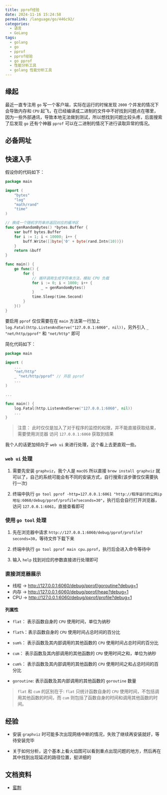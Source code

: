 ```yaml
---
title: pprof经验
date: 2024-11-16 15:24:58
permalink: /language/go/446c92/
categories:
  - 语言
  - GoLang
tags:
  - golang
  - go
  - pprof
  - pprof经验
  - go pprof
  - 性能分析工具
  - golang 性能分析工具
---
```


## 缘起

最近一直专注用 `go` 写一个客户端，实际在运行的时候发现 `2000` 个并发的情况下会导致内存和 `CPU` 起飞，在已经编译成二进制的文件中不好找到问题点在哪里，因为一些外部通讯，导致本地无法做到测试，所以想找到问题比较头疼，后面搜索了后发现 `go` 还有个神器 `pprof` 可以在二进制的情况下进行读取异常的情况。

<InArticleAdsense
    data-ad-client="ca-pub-1725717718088510"
    data-ad-slot="4281148213">
</InArticleAdsense>

<!-- more -->

## 必备网址

## 快速入手

假设你的代码如下：

```go
package main

import (
	"bytes"
	"log"
	"math/rand"
	"time"
)

// 换成一个随机字符串并返回对应的缓冲区
func genRandomBytes() *bytes.Buffer {
	var buff bytes.Buffer
	for i := 1; i < 10000; i++ {
		buff.Write([]byte{'0' + byte(rand.Intn(10))})
	}
	return &buff
}

func main() {
	go func() {
		for {
			// 循环调用生成字符串方法，模拟 CPU 负载
			for i := 0; i < 1000; i++ {
				_ = genRandomBytes()
			}
			time.Sleep(time.Second)
		}
	}()
}
```

要启用 `pprof` 仅仅需要在在 `main` 方法第一行加上 `log.Fatal(http.ListenAndServe("127.0.0.1:6060", nil))`，另外引入 `_ "net/http/pprof"` 和 `"net/http"` 即可

简化代码如下：

```go
package main

import (
	...
	"net/http"
	_ "net/http/pprof" // 开启 pprof
	...
)

...

func main() {
    log.Fatal(http.ListenAndServe("127.0.0.1:6060", nil))
	...
}
```

> 注意： 此时仅仅是加入了对于程序的监控的权限，并不能直接获取结果，需要使用浏览器 访问 `127.0.0.1:6060` 获取到结果

我个人的话更加倾向于 `web ui` 来进行处理，这个看上去更直观一些。

### `web ui` 处理

1. 需要先安装 `graphviz`，我个人是 `macOS` 所以直接 `brew install graphviz` 就可以了，自己的系统可能会有不同的安装方式，自行搜索(该步骤仅仅需要执行一次)

2. 终端中执行 `go tool pprof -http=127.0.0.1:6061 "http://程序运行的公网ip地址:6060/debug/pprof/profile?seconds=30"`，执行后会自行打开浏览器，访问 `127.0.0.1:6061`，直接查看即可

### 使用 `go tool` 处理

1. 先在浏览器中请求 `http://127.0.0.1:6060/debug/pprof/profile?seconds=30`，等待文件下载下来

2. 终端中执行 `go tool pprof main cpu.pprof`，执行后会进入命令等待中

3. 输入 `help` 找到对应的参数直接进行处理即可

### 直接浏览器展示

- 线程 -> http://127.0.0.1:6060/debug/pprof/goroutine?debug=1
- 内存 -> http://127.0.0.1:6060/debug/pprof/heap?debug=1
- CPU -> http://127.0.0.1:6060/debug/pprof/profile?debug=1

#### 列属性

- `flat`： 表示函数自身的 `CPU` 使用时间，单位为纳秒

- `flat%`：表示函数自身的 `CPU` 使用时间占总时间的百分比

- `sum%`： 表示函数及其内部调用的其他函数的 `CPU` 使用时间占总时间的百分比

- `cum`： 表示函数及其内部调用的其他函数的 `CPU` 使用时间之和，单位为纳秒

- `cum%`： 表示函数及其内部调用的其他函数的 `CPU` 使用时间之和占总时间的百分比

- `goroutine`: 表示函数及其内部调用的其他函数的 `goroutine` 数量

> `flat` 和 `cum` 的区别在于: `flat` 只统计函数自身的 `CPU` 使用时间，不包括调用其他函数的时间，而 `cum` 则包括了函数自身的时间和调用其他函数的时间。

## 经验

- 安装 `graphviz` 时可能多次出现网络中断的情况，失败了继续再安装就好，等待安装完毕

- 关于如何分析，这个基本上看火焰图可以看到重点出现问题的地方，然后再在其中找到出现延迟的路径位置，挺详细的

## 文档资料

- [蛮荆](https://dbwu.tech/posts/golang_pprof)
